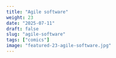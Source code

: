 ```yaml
---
title: "Agile software"
weight: 23
date: "2025-07-11"
draft: false
slug: "agile-software"
tags: ["comics"]
image: "featured-23-agile-software.jpg"
---
```

